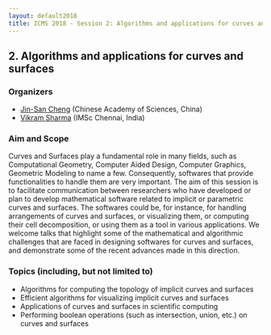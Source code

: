 ```yaml
---
layout: default2018
title: ICMS 2018 - Session 2: Algorithms and applications for curves and surfaces
---
```

## 2. Algorithms and applications for curves and surfaces

### Organizers

*   [Jin-San Cheng](mailto:jcheng@amss.ac.cn) (Chinese Academy of Sciences, China)
*   [Vikram Sharma](mailto:vikram@imsc.res.in) (IMSc Chennai, India)

### Aim and Scope


Curves and Surfaces play a fundamental role in many fields, such as
Computational Geometry, Computer Aided Design, Computer Graphics,
Geometric Modeling to name a few. Consequently, softwares that provide
functionalities to handle them are very important. The aim of this
session is to facilitate communication between researchers who have
developed or plan to develop mathematical software related to implicit
or parametric curves and surfaces.  The softwares could be, for
instance, for handling arrangements of curves and surfaces, or
visualizing them, or computing their cell decomposition, or using them
as a tool in various applications. We welcome talks that highlight
some of the mathematical and algorithmic challenges that are faced in
designing softwares for curves and surfaces, and demonstrate some of
the recent advances made in this direction.

### Topics (including, but not limited to)

*   Algorithms for computing the topology of implicit curves and surfaces
*   Efficient algorithms for visualizing implicit curves and surfaces
*   Applications of curves and surfaces in scientific computing
*   Performing boolean operations (such as intersection, union, etc.) on curves and surfaces
